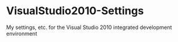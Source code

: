 VisualStudio2010-Settings
=========================

My settings, etc. for the Visual Studio 2010 integrated development environment
